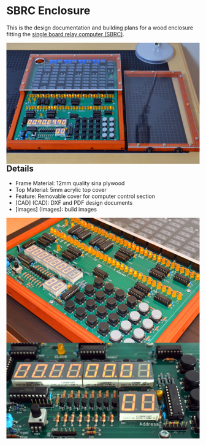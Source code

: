# SBRC Enclosure

This is the design documentation and building plans for a wood enclosure fitting the <a href="http://relaysbc.sourceforge.net/">single board relay computer (SBRC)</a>.

<img align="left" src="images/2018110401.jpg">

## Details
 * Frame Material: 	12mm quality sina plywood
 * Top Material:	5mm acrylic top cover
 * Feature:		Removable cover for computer control section
 * [CAD] (CAD):		DXF and PDF design documents
 * [images] (Images): 	build images

<img align="left" src="images/2018110204.jpg">
  
  
<img align="left" src="images/2018110203.jpg">


